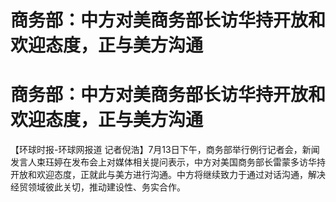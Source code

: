 # 商务部：中方对美商务部长访华持开放和欢迎态度，正与美方沟通

# 商务部：中方对美商务部长访华持开放和欢迎态度，正与美方沟通

【环球时报-环球网报道
记者倪浩】7月13日下午，商务部举行例行记者会，新闻发言人束珏婷在发布会上对媒体相关提问表示，中方对美国商务部长雷蒙多访华持开放和欢迎态度，正就此与美方进行沟通。中方将继续致力于通过对话沟通，解决经贸领域彼此关切，推动建设性、务实合作。


